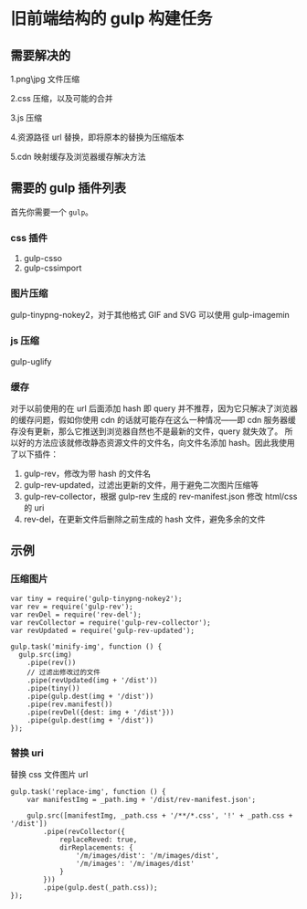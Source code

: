 # 旧前端结构的 gulp 构建任务
## 需要解决的
1.png\jpg 文件压缩

2.css 压缩，以及可能的合并

3.js 压缩

4.资源路径 url 替换，即将原本的替换为压缩版本

5.cdn 映射缓存及浏览器缓存解决方法
## 需要的 gulp 插件列表 
首先你需要一个 `gulp`。
### css 插件
1. gulp-csso
2. gulp-cssimport

### 图片压缩
gulp-tinypng-nokey2，对于其他格式 GIF and SVG 可以使用 gulp-imagemin

### js 压缩
gulp-uglify

### 缓存
对于以前使用的在 url 后面添加 hash 即 query 并不推荐，因为它只解决了浏览器的缓存问题，假如你使用 cdn 的话就可能存在这么一种情况——即 cdn 服务器缓存没有更新，那么它推送到浏览器自然也不是最新的文件，query 就失效了。
所以好的方法应该就修改静态资源文件的文件名，向文件名添加 hash。因此我使用了以下插件：
1. gulp-rev，修改为带 hash 的文件名
2. gulp-rev-updated，过滤出更新的文件，用于避免二次图片压缩等
3. gulp-rev-collector，根据 gulp-rev 生成的 rev-manifest.json 修改 html/css 的 uri
4. rev-del，在更新文件后删除之前生成的 hash 文件，避免多余的文件

## 示例
### 压缩图片
```
var tiny = require('gulp-tinypng-nokey2');
var rev = require('gulp-rev');
var revDel = require('rev-del');
var revCollector = require('gulp-rev-collector');
var revUpdated = require('gulp-rev-updated');

gulp.task('minify-img', function () {
  gulp.src(img)
    .pipe(rev())
    // 过滤出修改过的文件
    .pipe(revUpdated(img + '/dist'))
    .pipe(tiny())
    .pipe(gulp.dest(img + '/dist'))
    .pipe(rev.manifest())
    .pipe(revDel({dest: img + '/dist'}))
    .pipe(gulp.dest(img + '/dist'))
});
```
### 替换 uri 
替换 css 文件图片 url
```
gulp.task('replace-img', function () {
    var manifestImg = _path.img + '/dist/rev-manifest.json';

    gulp.src([manifestImg, _path.css + '/**/*.css', '!' + _path.css + '/dist'])
        .pipe(revCollector({
            replaceReved: true,
            dirReplacements: {
                '/m/images/dist': '/m/images/dist',
                '/m/images': '/m/images/dist'
            }
        }))
        .pipe(gulp.dest(_path.css));
});
```
